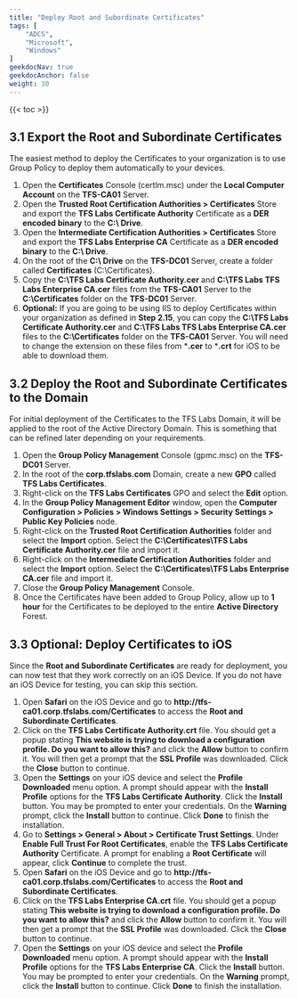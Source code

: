 ```yaml
---
title: "Deploy Root and Subordinate Certificates"
tags: [
    "ADCS",
    "Microsoft",
    "Windows"
]
geekdocNav: true
geekdocAnchor: false
weight: 30
---
```


{{< toc >}}

## 3.1 Export the Root and Subordinate Certificates ##

The easiest method to deploy the Certificates to your organization is to use Group Policy to deploy them automatically to your devices.

1. Open the **Certificates** Console (certlm.msc) under the **Local Computer Account** on the **TFS-CA01** Server.
2. Open the **Trusted Root Certification Authorities > Certificates** Store and export the **TFS Labs Certificate Authority** Certificate as a **DER encoded binary** to the **C:\ Drive**.
3. Open the **Intermediate Certification Authorities > Certificates** Store and export the **TFS Labs Enterprise CA** Certificate as a **DER encoded binary** to the **C:\ Drive**.
4. On the root of the **C:\ Drive** on the **TFS-DC01** Server, create a folder called **Certificates** (C:\Certificates).
5. Copy the **C:\TFS Labs Certificate Authority.cer** and **C:\TFS Labs TFS Labs Enterprise CA.cer** files from the **TFS-CA01** Server to the **C:\Certificates** folder on the **TFS-DC01** Server.
6. **Optional:** If you are going to be using IIS to deploy Certificates within your organization as defined in **Step 2.15**, you can copy the **C:\TFS Labs Certificate Authority.cer** and **C:\TFS Labs TFS Labs Enterprise CA.cer** files to the **C:\Certificates** folder on the **TFS-CA01** Server. You will need to change the extension on these files from ***.cer** to ***.crt** for iOS to be able to download them.

## 3.2 Deploy the Root and Subordinate Certificates to the Domain ##

For initial deployment of the Certificates to the TFS Labs Domain, it will be applied to the root of the Active Directory Domain. This is something that can be refined later depending on your requirements.

1. Open the **Group Policy Management** Console (gpmc.msc) on the **TFS-DC01** Server.
2. In the root of the **corp.tfslabs.com** Domain, create a new **GPO** called **TFS Labs Certificates**.
3. Right-click on the **TFS Labs Certificates** GPO and select the **Edit** option.
4. In the **Group Policy Management Editor** window, open the **Computer Configuration > Policies > Windows Settings > Security Settings > Public Key Policies** node.
5. Right-click on the **Trusted Root Certification Authorities** folder and select the **Import** option. Select the **C:\Certificates\TFS Labs Certificate Authority.cer** file and import it.
6. Right-click on the **Intermediate Certification Authorities** folder and select the **Import** option. Select the **C:\Certificates\TFS Labs Enterprise CA.cer** file and import it.
7. Close the **Group Policy Management** Console.
8. Once the Certificates have been added to Group Policy, allow up to **1 hour** for the Certificates to be deployed to the entire **Active Directory** Forest.

## 3.3 Optional: Deploy Certificates to iOS ##

Since the **Root and Subordinate Certificates** are ready for deployment, you can now test that they work correctly on an iOS Device. If you do not have an iOS Device for testing, you can skip this section.

1. Open **Safari** on the iOS Device and go to **http​://tfs-ca01.corp.tfslabs.com/Certificates** to access the **Root and Subordinate Certificates**.
2. Click on the **TFS Labs Certificate Authority.crt** file. You should get a popup stating **This website is trying to download a configuration profile. Do you want to allow this?** and click the **Allow** button to confirm it. You will then get a prompt that the **SSL Profile** was downloaded. Click the **Close** button to continue.
3. Open the **Settings** on your iOS device and select the **Profile Downloaded** menu option. A prompt should appear with the **Install Profile** options for the **TFS Labs Certificate Authority**. Click the **Install** button. You may be prompted to enter your credentials. On the **Warning** prompt, click the **Install** button to continue. Click **Done** to finish the installation.
4. Go to **Settings > General > About > Certificate Trust Settings**. Under **Enable Full Trust For Root Certificates**, enable the **TFS Labs Certificate Authority** Certificate. A prompt for enabling a **Root Certificate** will appear, click **Continue** to complete the trust.
5. Open **Safari** on the iOS Device and go to **http​://tfs-ca01.corp.tfslabs.com/Certificates** to access the **Root and Subordinate Certificates**.
6. Click on the **TFS Labs Enterprise CA.crt** file. You should get a popup stating **This website is trying to download a configuration profile. Do you want to allow this?** and click the **Allow** button to confirm it. You will then get a prompt that the **SSL Profile** was downloaded. Click the **Close** button to continue.
7. Open the **Settings** on your iOS device and select the **Profile Downloaded** menu option. A prompt should appear with the **Install Profile** options for the **TFS Labs Enterprise CA**. Click the **Install** button. You may be prompted to enter your credentials. On the **Warning** prompt, click the **Install** button to continue. Click **Done** to finish the installation.
